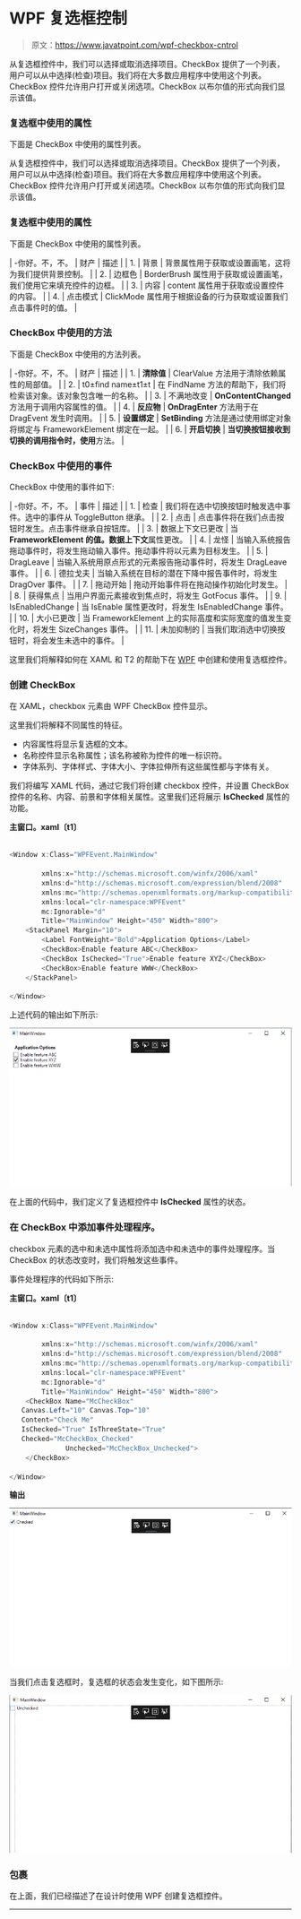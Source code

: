 # WPF 复选框控制

> 原文：<https://www.javatpoint.com/wpf-checkbox-cntrol>

从复选框控件中，我们可以选择或取消选择项目。CheckBox 提供了一个列表，用户可以从中选择(检查)项目。我们将在大多数应用程序中使用这个列表。CheckBox 控件允许用户打开或关闭选项。CheckBox 以布尔值的形式向我们显示该值。

### 复选框中使用的属性

下面是 CheckBox 中使用的属性列表。

从复选框控件中，我们可以选择或取消选择项目。CheckBox 提供了一个列表，用户可以从中选择(检查)项目。我们将在大多数应用程序中使用这个列表。CheckBox 控件允许用户打开或关闭选项。CheckBox 以布尔值的形式向我们显示该值。

### 复选框中使用的属性

下面是 CheckBox 中使用的属性列表。

| -你好。不，不。 | 财产 | 描述 |
| 1. | 背景 | 背景属性用于获取或设置画笔，这将为我们提供背景控制。 |
| 2. | 边框色 | BorderBrush 属性用于获取或设置画笔，我们使用它来填充控件的边框。 |
| 3. | 内容 | content 属性用于获取或设置控件的内容。 |
| 4. | 点击模式 | ClickMode 属性用于根据设备的行为获取或设置我们点击事件时的值。 |

### CheckBox 中使用的方法

下面是 CheckBox 中使用的方法列表。

| -你好。不，不。 | 财产 | 描述 |
| 1. | **清除值** | ClearValue 方法用于清除依赖属性的局部值。 |
| 2. | t0±find name±t1±t | 在 FindName 方法的帮助下，我们将检索该对象。该对象包含唯一的名称。 |
| 3. | 不满地改变 | **OnContentChanged** 方法用于调用内容属性的值。 |
| 4. | **反应物** | **OnDragEnter** 方法用于在 DragEvent 发生时调用。 |
| 5. | **设置绑定** | **SetBinding** 方法是通过使用绑定对象将绑定与 FrameworkElement 绑定在一起。 |
| 6. | **开启切换** | **当切换按钮接收到切换的调用指令时，使用**方法。 |

### CheckBox 中使用的事件

CheckBox 中使用的事件如下:

| -你好。不，不。 | 事件 | 描述 |
| 1. | 检查 | 我们将在选中切换按钮时触发选中事件。选中的事件从 ToggleButton 继承。 |
| 2. | 点击 | 点击事件将在我们点击按钮时发生。点击事件继承自按钮库。 |
| 3. | 数据上下文已更改 | 当 **FrameworkElement 的值。数据上下文**属性更改。 |
| 4. | 龙怪 | 当输入系统报告拖动事件时，将发生拖动输入事件。拖动事件将以元素为目标发生。 |
| 5. | DragLeave | 当输入系统用原点形式的元素报告拖动事件时，将发生 DragLeave 事件。 |
| 6. | 德拉戈夫 | 当输入系统在目标的潜在下降中报告事件时，将发生 DragOver 事件。 |
| 7. | 拖动开始 | 拖动开始事件将在拖动操作初始化时发生。 |
| 8. | 获得焦点 | 当用户界面元素接收到焦点时，将发生 GotFocus 事件。 |
| 9. | IsEnabledChange | 当 IsEnable 属性更改时，将发生 IsEnabledChange 事件。 |
| 10. | 大小已更改 | 当 FrameworkElement 上的实际高度和实际宽度的值发生变化时，将发生 SizeChanges 事件。 |
| 11. | 未加抑制的 | 当我们取消选中切换按钮时，将会发生未选中的事件。 |

这里我们将解释如何在 XAML 和 T2 的帮助下在 [WPF](https://www.javatpoint.com/wpf) 中创建和使用复选框控件。

### 创建 CheckBox

在 XAML，checkbox 元素由 WPF CheckBox 控件显示。

这里我们将解释不同属性的特征。

*   内容属性将显示复选框的文本。
*   名称控件显示名称属性；该名称被称为控件的唯一标识符。
*   字体系列、字体样式、字体大小、字体拉伸所有这些属性都与字体有关。

我们将编写 XAML 代码，通过它我们将创建 checkbox 控件，并设置 CheckBox 控件的名称、内容、前景和字体相关属性。这里我们还将展示 **IsChecked** 属性的功能。

**主窗口。xaml〔t1〕**

```cs

<Window x:Class="WPFEvent.MainWindow"

        xmlns:x="http://schemas.microsoft.com/winfx/2006/xaml"
        xmlns:d="http://schemas.microsoft.com/expression/blend/2008"
        xmlns:mc="http://schemas.openxmlformats.org/markup-compatibility/2006"
        xmlns:local="clr-namespace:WPFEvent"
        mc:Ignorable="d"
        Title="MainWindow" Height="450" Width="800">
    <StackPanel Margin="10">
        <Label FontWeight="Bold">Application Options</Label>
        <CheckBox>Enable feature ABC</CheckBox>
        <CheckBox IsChecked="True">Enable feature XYZ</CheckBox>
        <CheckBox>Enable feature WWW</CheckBox>
    </StackPanel>

</Window>

```

上述代码的输出如下所示:

![WPF CheckBox Control](img/1f3ed7e19b27199fe98b2cad14ce81fa.png)

在上面的代码中，我们定义了复选框控件中 **IsChecked** 属性的状态。

### 在 CheckBox 中添加事件处理程序。

checkbox 元素的选中和未选中属性将添加选中和未选中的事件处理程序。当 CheckBox 的状态改变时，我们将触发这些事件。

事件处理程序的代码如下所示:

**主窗口。xaml〔t1〕**

```cs

<Window x:Class="WPFEvent.MainWindow"

        xmlns:x="http://schemas.microsoft.com/winfx/2006/xaml"
        xmlns:d="http://schemas.microsoft.com/expression/blend/2008"
        xmlns:mc="http://schemas.openxmlformats.org/markup-compatibility/2006"
        xmlns:local="clr-namespace:WPFEvent"
        mc:Ignorable="d"
        Title="MainWindow" Height="450" Width="800">
    <CheckBox Name="McCheckBox"  
   Canvas.Left="10" Canvas.Top="10"  
   Content="Check Me"  
   IsChecked="True" IsThreeState="True"  
   Checked="McCheckBox_Checked"
              Unchecked="McCheckBox_Unchecked">
    </CheckBox>

</Window>

```

**输出**

![WPF CheckBox Control](img/7eec531be89ad8c67763768dfb904181.png)

当我们点击复选框时，复选框的状态会发生变化，如下图所示:

![WPF CheckBox Control](img/745d8ec6f6d53929a13cd9aa1ca5cbac.png)

### 包裹

在上面，我们已经描述了在设计时使用 WPF 创建复选框控件。

* * *